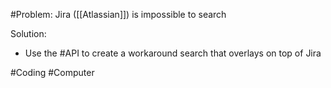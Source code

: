 #Problem: Jira ([[Atlassian]]) is impossible to search

Solution:
- Use the #API to create a workaround search that overlays on top of Jira

#Coding #Computer 

